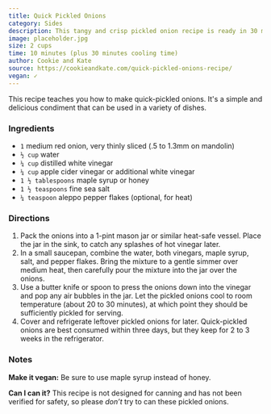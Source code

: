 ```yaml
---
title: Quick Pickled Onions
category: Sides
description: This tangy and crisp pickled onion recipe is ready in 30 minutes. These onions are the perfect condiment for tacos, burritos, nachos, burgers and more.
image: placeholder.jpg
size: 2 cups
time: 10 minutes (plus 30 minutes cooling time)
author: Cookie and Kate
source: https://cookieandkate.com/quick-pickled-onions-recipe/
vegan: ✓
---
```


This recipe teaches you how to make quick-pickled onions. It's a simple and delicious condiment that can be used in a variety of dishes. 

### Ingredients

* `1` medium red onion, very thinly sliced (.5 to 1.3mm on mandolin)
* `½ cup` water
* `¼ cup` distilled white vinegar
* `¼ cup` apple cider vinegar or additional white vinegar
* `1 ½ tablespoons` maple syrup or honey
* `1 ½ teaspoons` fine sea salt
* `¼ teaspoon` aleppo pepper flakes (optional, for heat)

### Directions

1. Pack the onions into a 1-pint mason jar or similar heat-safe vessel. Place the jar in the sink, to catch any splashes of hot vinegar later.
2. In a small saucepan, combine the water, both vinegars, maple syrup, salt, and pepper flakes. Bring the mixture to a gentle simmer over medium heat, then carefully pour the mixture into the jar over the onions.
3. Use a butter knife or spoon to press the onions down into the vinegar and pop any air bubbles in the jar. Let the pickled onions cool to room temperature (about 20 to 30 minutes), at which point they should be sufficiently pickled for serving.
4. Cover and refrigerate leftover pickled onions for later. Quick-pickled onions are best consumed within three days, but they keep for 2 to 3 weeks in the refrigerator.

### Notes

**Make it vegan:** Be sure to use maple syrup instead of honey.

**Can I can it?** This recipe is not designed for canning and has not been verified for safety, so please _don’t_ try to can these pickled onions.